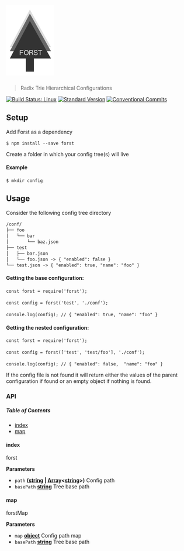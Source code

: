 # ![forst](media/logo-01.png)

> Radix Trie Hierarchical Configurations

[![Build Status: Linux](https://travis-ci.org/web-mech/forst.svg?branch=master)](https://travis-ci.org/web-mech/forst) [![Standard Version](https://img.shields.io/badge/release-standard%20version-brightgreen.svg)](https://github.com/conventional-changelog/standard-version) [![Conventional Commits](https://img.shields.io/badge/Conventional%20Commits-1.0.0-yellow.svg)](https://conventionalcommits.org)

## Setup

Add Forst as a dependency

    $ npm install --save forst

Create a folder in which your config tree(s) will live

#### Example

    $ mkdir config

## Usage

Consider the following config tree directory

    /conf/
    ├── foo
    │   └── bar
    │       └── baz.json
    ├── test
    │   ├── bar.json
    │   └── foo.json -> { "enabled": false }
    └── test.json -> { "enabled": true, "name": "foo" }

#### Getting the base configuration:

    const forst = require('forst');

    const config = forst('test', './conf');

    console.log(config); // { "enabled": true, "name": "foo" }

#### Getting the nested configuration:

    const forst = require('forst');

    const config = forst(['test', 'test/foo'], './conf');

    console.log(config); // { "enabled": false,  "name": "foo" }

If the config file is not found it will return either the values of the parent configuration if found or an empty object if nothing is found.

### API

<!-- Generated by documentation.js. Update this documentation by updating the source code. -->

##### Table of Contents

-   [index](#index)
-   [map](#map)

#### index

forst

**Parameters**

-   `path` **([string](https://developer.mozilla.org/docs/Web/JavaScript/Reference/Global_Objects/String) \| [Array](https://developer.mozilla.org/docs/Web/JavaScript/Reference/Global_Objects/Array)&lt;[string](https://developer.mozilla.org/docs/Web/JavaScript/Reference/Global_Objects/String)>)** Config path
-   `basePath` **[string](https://developer.mozilla.org/docs/Web/JavaScript/Reference/Global_Objects/String)** Tree base path

#### map

forstMap

**Parameters**

-   `map` **[object](https://developer.mozilla.org/docs/Web/JavaScript/Reference/Global_Objects/Object)** Config path map
-   `basePath` **[string](https://developer.mozilla.org/docs/Web/JavaScript/Reference/Global_Objects/String)** Tree base path
